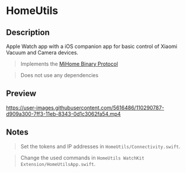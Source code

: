 # HomeUtils

## Description

Apple Watch app with a iOS companion app for basic control of Xiaomi Vacuum and Camera devices.

> Implements the [MiHome Binary Protocol](https://github.com/OpenMiHome/mihome-binary-protocol/blob/7dd673d7d752c44bc8ff69d2c1753310fd26f1c1/doc/PROTOCOL.md)

> Does not use any dependencies

## Preview
https://user-images.githubusercontent.com/5616486/110290787-d909a300-7ff3-11eb-8343-0d1c3062fa54.mp4

## Notes

> Set the tokens and IP addresses in `HomeUtils/Connectivity.swift`.

> Change the used commands in `HomeUtils WatchKit Extension/HomeUtilsApp.swift`.
